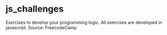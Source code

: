 # js_challenges
Exercises to develop your programming logic. All exercises are developed in javascript. 
Source: FreecodeCamp
